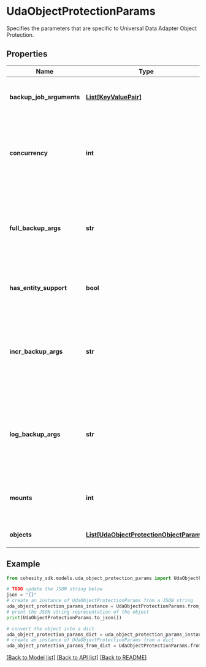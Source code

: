 # UdaObjectProtectionParams

Specifies the parameters that are specific to Universal Data Adapter Object Protection.

## Properties

Name | Type | Description | Notes
------------ | ------------- | ------------- | -------------
**backup_job_arguments** | [**List[KeyValuePair]**](KeyValuePair.md) | Specifies the map of custom arguments to be supplied to the various backup scripts. | [optional] 
**concurrency** | **int** | Specifies the maximum number of concurrent IO Streams thatwill be created to exchange data with the cluster. If not specified, the default value is taken as 1. | [optional] [default to 1]
**full_backup_args** | **str** | Specifies the custom arguments to be supplied to the full backup script when a full backup is enabled in the policy. This field is deprecated. Use backupJobArguments instead. | [optional] 
**has_entity_support** | **bool** | Specifies whether this Protection Group is created from a source having entity support. | [optional] [readonly] 
**incr_backup_args** | **str** | Specifies the custom arguments to be supplied to the incremental backup script when an incremental backup is enabled in the policy. This field is deprecated. Use backupJobArguments instead. | [optional] 
**log_backup_args** | **str** | Specifies the custom arguments to be supplied to the log backup script when a log backup is enabled in the policy. This field is deprecated. Use backupJobArguments instead. | [optional] 
**mounts** | **int** | Specifies the maximum number of view mounts per host. If not specified, the default value is taken as 1. | [optional] [default to 1]
**objects** | [**List[UdaObjectProtectionObjectParams]**](UdaObjectProtectionObjectParams.md) | Specifies the objects to be included in the Object Protection. | 

## Example

```python
from cohesity_sdk.models.uda_object_protection_params import UdaObjectProtectionParams

# TODO update the JSON string below
json = "{}"
# create an instance of UdaObjectProtectionParams from a JSON string
uda_object_protection_params_instance = UdaObjectProtectionParams.from_json(json)
# print the JSON string representation of the object
print(UdaObjectProtectionParams.to_json())

# convert the object into a dict
uda_object_protection_params_dict = uda_object_protection_params_instance.to_dict()
# create an instance of UdaObjectProtectionParams from a dict
uda_object_protection_params_from_dict = UdaObjectProtectionParams.from_dict(uda_object_protection_params_dict)
```
[[Back to Model list]](../README.md#documentation-for-models) [[Back to API list]](../README.md#documentation-for-api-endpoints) [[Back to README]](../README.md)


